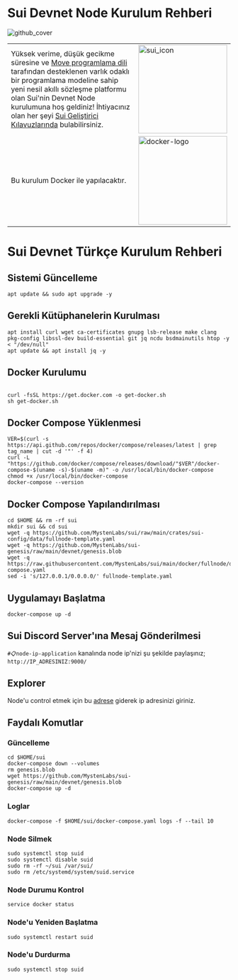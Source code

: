 # Sui Devnet Node Kurulum Rehberi
![github_cover](https://user-images.githubusercontent.com/102043225/184454358-0315e865-7066-427e-ac97-18e00dea1968.jpg)

|             |             |
| ----------- | ----------- |
| Yüksek verime, düşük gecikme süresine ve [Move programlama dili](https://github.com/MystenLabs/awesome-move) tarafından desteklenen varlık odaklı bir programlama modeline sahip yeni nesil akıllı sözleşme platformu olan Sui'nin Devnet Node kurulumuna hoş geldiniz! İhtiyacınız olan her şeyi [Sui Geliştirici Kılavuzlarında](doc/src/learn/index.md) bulabilirsiniz.      | <img src="doc/static/Sui_Icon_Brand.png" alt="sui_icon" width="200"/>      |
| Bu kurulum Docker ile yapılacaktır. | <img src="https://user-images.githubusercontent.com/102043225/184456263-90135109-4645-4305-8970-a5cd6fad53c9.png" alt="docker-logo" width="200"/>  |

# Sui Devnet Türkçe Kurulum Rehberi

## Sistemi Güncelleme
```shell
apt update && sudo apt upgrade -y
```

## Gerekli Kütüphanelerin Kurulması
```shell
apt install curl wget ca-certificates gnupg lsb-release make clang pkg-config libssl-dev build-essential git jq ncdu bsdmainutils htop -y < "/dev/null"
apt update && apt install jq -y
```

## Docker Kurulumu
```shell

curl -fsSL https://get.docker.com -o get-docker.sh 
sh get-docker.sh
```

## Docker Compose Yüklenmesi
```shell
VER=$(curl -s https://api.github.com/repos/docker/compose/releases/latest | grep tag_name | cut -d '"' -f 4)
curl -L "https://github.com/docker/compose/releases/download/"$VER"/docker-compose-$(uname -s)-$(uname -m)" -o /usr/local/bin/docker-compose
chmod +x /usr/local/bin/docker-compose
docker-compose --version
```

## Docker Compose Yapılandırılması
```shell
cd $HOME && rm -rf sui
mkdir sui && cd sui
wget -q https://github.com/MystenLabs/sui/raw/main/crates/sui-config/data/fullnode-template.yaml
wget -q https://github.com/MystenLabs/sui-genesis/raw/main/devnet/genesis.blob
wget -q https://raw.githubusercontent.com/MystenLabs/sui/main/docker/fullnode/docker-compose.yaml
sed -i 's/127.0.0.1/0.0.0.0/' fullnode-template.yaml
```

## Uygulamayı Başlatma
```shell
docker-compose up -d
```


## Sui Discord Server'ına Mesaj Gönderilmesi
`#📋node-ip-application` kanalında node ip'nizi şu şekilde paylaşınız; `http://IP_ADRESINIZ:9000/`


## Explorer 
Node'u control etmek için bu [adrese](https://node.sui.zvalid.com/) giderek ip adresinizi giriniz.

## Faydalı Komutlar

### Güncelleme
```shell
cd $HOME/sui
docker-compose down --volumes
rm genesis.blob
wget https://github.com/MystenLabs/sui-genesis/raw/main/devnet/genesis.blob
docker-compose up -d
```

### Loglar
```shell
docker-compose -f $HOME/sui/docker-compose.yaml logs -f --tail 10
```

### Node Silmek
```shell
sudo systemctl stop suid
sudo systemctl disable suid
sudo rm -rf ~/sui /var/sui/
sudo rm /etc/systemd/system/suid.service
```

### Node Durumu Kontrol
```shell
service docker status
```

### Node'u Yeniden Başlatma
```shell
sudo systemctl restart suid
```

### Node'u Durdurma
```shell
sudo systemctl stop suid
```

